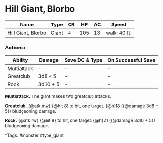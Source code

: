 # Hill Giant, Blorbo

| Name | Type | CR | HP | AC | Speed |
|------|------|----|----|----|-------|
| Hill Giant, Blorbo | Giant | 4 | 105 | 13 | walk: 40 ft. |

### Actions:

| Ability | Damage | Save DC & Type | On Successful Save |
|---------|--------|----------------|--------------------|
| Multiattack | - | - | - |
| Greatclub | 3d8 + 5 | - | - |
| Rock | 3d10 + 5 | - | - |


**Multiattack.** The giant makes two greatclub attacks.

**Greatclub.** {@atk mw} {@hit 8} to hit, one target. {@h}18 ({@damage 3d8 + 5}) bludgeoning damage.

**Rock.** {@atk rw} {@hit 8} to hit, one target. {@h}21 ({@damage 3d10 + 5}) bludgeoning damage.

^Tags: #monster #type_giant
